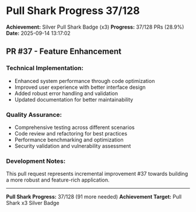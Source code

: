 # Pull Shark Progress 37/128

**Achievement:** Silver Pull Shark Badge (x3)
**Progress:** 37/128 PRs (28.9%)
**Date:** 2025-09-14 13:17:02

## PR #37 - Feature Enhancement

### Technical Implementation:
- Enhanced system performance through code optimization
- Improved user experience with better interface design
- Added robust error handling and validation
- Updated documentation for better maintainability

### Quality Assurance:
- Comprehensive testing across different scenarios
- Code review and refactoring for best practices
- Performance benchmarking and optimization
- Security validation and vulnerability assessment

### Development Notes:
This pull request represents incremental improvement #37 towards
building a more robust and feature-rich application.

---
**Pull Shark Progress:** 37/128 (91 more needed)
**Achievement Target:** Pull Shark x3 Silver Badge
